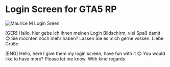 # Login Screen for GTA5 RP
 
 
 
 ![Maurice M  Login Sreen](https://user-images.githubusercontent.com/125994324/224578762-add0227c-efba-4dbf-949c-65558ae6ec6b.png)

 
 
[GER] Hallo, hier gebe ich ihnen meinen Login Bildschirm, viel Spaß damit 😊 Sie möchten noch mehr haben? Lassen Sie es mich gerne wissen. Liebe Grüße


[ENG] Hello, here I give them my login screen, have fun with it 😊 You would like to have more? Please let me know. With kind regards
